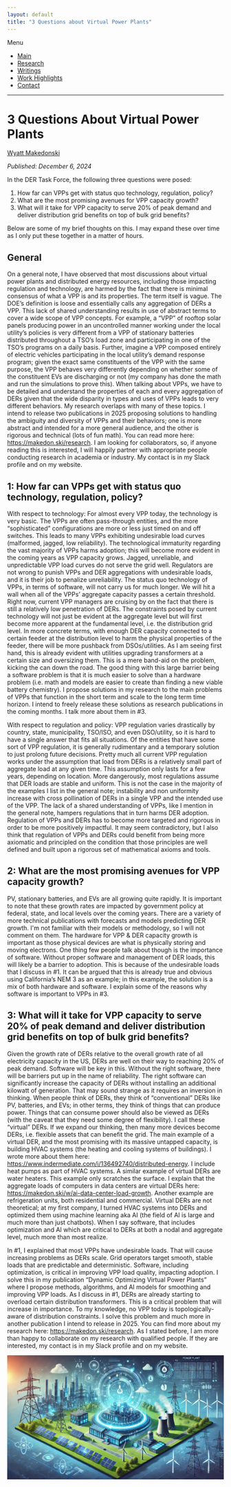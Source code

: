 ```yaml
---
layout: default
title: "3 Questions about Virtual Power Plants"
---
```


Menu
* [Main](https://makedon.ski/)
* [Research](https://makedon.ski/research)
* [Writings](https://makedon.ski/writings)
* [Work Highlights](https://makedon.ski/experience)
* [Contact](https://makedon.ski/contact)

---

# 3 Questions About Virtual Power Plants
[Wyatt Makedonski](https://makedon.ski/)

*Published: December 6, 2024*

In the DER Task Force, the following three questions were posed:
1. How far can VPPs get with status quo technology, regulation, policy?
2. What are the most promising avenues for VPP capacity growth?
3. What will it take for VPP capacity to serve 20% of peak demand and deliver distribution grid benefits on top of bulk grid benefits?

Below are some of my brief thoughts on this. I may expand these over time as I only put these together in a matter of hours.

## General
On a general note, I have observed that most discussions about virtual power plants and distributed energy resources, including those impacting regulation and technology, are harmed by the fact that there is minimal consensus of what a VPP is and its properties. The term itself is vague. The DOE’s definition is loose and essentially calls any aggregation of DERs a VPP. This lack of shared understanding results in use of abstract terms to cover a wide scope of VPP concepts. For example, a “VPP” of rooftop solar panels producing power in an uncontrolled manner working under the local utility’s policies is very different from a VPP of stationary batteries distributed throughout a TSO’s load zone and participating in one of the TSO’s programs on a daily basis. Further, imagine a VPP composed entirely of electric vehicles participating in the local utility’s demand response program; given the exact same constituents of the VPP with the same purpose, the VPP behaves very differently depending on whether some of the constituent EVs are discharging or not (my company has done the math and run the simulations to prove this). When talking about VPPs, we have to be detailed and understand the properties of each and every aggregation of DERs given that the wide disparity in types and uses of VPPs leads to very different behaviors. My research overlaps with many of these topics. I intend to release two publications in 2025 proposing solutions to handling the ambiguity and diversity of VPPs and their behaviors; one is more abstract and intended for a more general audience, and the other is rigorous and technical (lots of fun math). You can read more here: https://makedon.ski/research. I am looking for collaborators, so, if anyone reading this is interested, I will happily partner with appropriate people conducting research in academia or industry. My contact is in my Slack profile and on my website.

## 1: How far can VPPs get with status quo technology, regulation, policy?
With respect to technology: For almost every VPP today, the technology is very basic. The VPPs are often pass-through entities, and the more “sophisticated” configurations are more or less just timed on and off switches. This leads to many VPPs exhibiting undesirable load curves (malformed, jagged, low reliability). The technological immaturity regarding the vast majority of VPPs harms adoption; this will become more evident in the coming years as VPP capacity grows. Jagged, unreliable, and unpredictable VPP load curves do not serve the grid well. Regulators are not wrong to punish VPPs and DER aggregations with undesirable loads, and it is their job to penalize unreliability. The status quo technology of VPPs, in terms of software, will not carry us for much longer. We will hit a wall when all of the VPPs’ aggregate capacity passes a certain threshold. Right now, current VPP managers are cruising by on the fact that there is still a relatively low penetration of DERs. The constraints posed by current technology will not just be evident at the aggregate level but will first become more apparent at the fundamental level, i.e. the distribution grid level. In more concrete terms, with enough DER capacity connected to a certain feeder at the distribution level to harm the physical properties of the feeder, there will be more pushback from DSOs/utilities. As I am seeing first hand, this is already evident with utilities upgrading transformers at a certain size and oversizing them. This is a mere band-aid on the problem, kicking the can down the road. The good thing with this large barrier being a software problem is that it is much easier to solve than a hardware problem (i.e. math and models are easier to create than finding a new viable battery chemistry). I propose solutions in my research to the main problems of VPPs that function in the short term and scale to the long term time horizon. I intend to freely release these solutions as research publications in the coming months. I talk more about them in #3.

With respect to regulation and policy: VPP regulation varies drastically by country, state, municipality, TSO/ISO, and even DSO/utility, so it is hard to have a single answer that fits all situations. Of the entities that have some sort of VPP regulation, it is generally rudimentary and a temporary solution to just prolong future decisions. Pretty much all current VPP regulation works under the assumption that load from DERs is a relatively small part of aggregate load at any given time. This assumption only lasts for a few years, depending on location. More dangerously, most regulations assume that DER loads are stable and uniform. This is not the case in the majority of the examples I list in the general note; instability and non uniformity increase with cross pollination of DERs in a single VPP and the intended use of the VPP. The lack of a shared understanding of VPPs, like I mention in the general note, hampers regulations that in turn harms DER adoption. Regulation of VPPs and DERs has to become more targeted and rigorous in order to be more positively impactful. It may seem contradictory, but I also think that regulation of VPPs and DERs could benefit from being more axiomatic and principled on the condition that those principles are well defined and built upon a rigorous set of mathematical axioms and tools.

## 2: What are the most promising avenues for VPP capacity growth?
PV, stationary batteries, and EVs are all growing quite rapidly. It is important to note that these growth rates are impacted by government policy at federal, state, and local levels over the coming years. There are a variety of more technical publications with forecasts and models predicting DER growth. I'm not familiar with their models or methodology, so I will not comment on them. The hardware for VPP & DER capacity growth is important as those physical devices are what is physically storing and moving electrons. One thing few people talk about though is the importance of software. Without proper software and management of DER loads, this will likely be a barrier to adoption. This is because of the undesirable loads that I discuss in #1. It can be argued that this is already true and obvious using California’s NEM 3 as an example; in this example, the solution is a mix of both hardware and software. I explain some of the reasons why software is important to VPPs in #3.

## 3: What will it take for VPP capacity to serve 20% of peak demand and deliver distribution grid benefits on top of bulk grid benefits?
Given the growth rate of DERs relative to the overall growth rate of all electricity capacity in the US, DERs are well on their way to reaching 20% of peak demand. Software will be key in this. Without the right software, there will be barriers put up in the name of reliability. The right software can significantly increase the capacity of DERs without installing an additional kilowatt of generation. That may sound strange as it requires an inversion in thinking. When people think of DERs, they think of “conventional” DERs like PV, batteries, and EVs; in other terms, they think of things that can produce power. Things that can consume power should also be viewed as DERs (with the caveat that they need some degree of flexibility). I call these “virtual” DERs. If we expand our thinking, then many more devices become DERs, i.e. flexible assets that can benefit the grid. The main example of a virtual DER, and the most promising with its massive untapped capacity, is building HVAC systems (the heating and cooling systems of buildings). I wrote more about them here: https://www.indermediate.com/i/136492740/distributed-energy. I include heat pumps as part of HVAC systems. A similar example of virtual DERs are water heaters. This example only scratches the surface. I explain that the aggregate loads of computers in data centers are virtual DERs here: https://makedon.ski/w/ai-data-center-load-growth. Another example are refrigeration units, both residential and commercial. Virtual DERs are not theoretical; at my first company, I turned HVAC systems into DERs and optimized them using machine learning aka AI (the field of AI is large and much more than just chatbots). When I say software, that includes optimization and AI which are critical to DERs at both a nodal and aggregate level, much more than most realize.

In #1, I explained that most VPPs have undesirable loads. That will cause increasing problems as DERs scale. Grid operators target smooth, stable loads that are predictable and deterministic. Software, including optimization, is critical in improving VPP load quality, impacting adoption. I solve this in my publication “Dynamic Optimizing Virtual Power Plants” where I propose methods, algorithms, and AI models for smoothing and improving VPP loads. As I discuss in #1, DERs are already starting to overload certain distribution transformers. This is a critical problem that will increase in importance. To my knowledge, no VPP today is topologically-aware of distribution constraints. I solve this problem and much more in another publication I intend to release in 2025. You can find more about my research here: https://makedon.ski/research. As I stated before, I am more than happy to collaborate on my research with qualified people. If they are interested, my contact is in my Slack profile and on my website.

![VPP picture 0](https://github.com/wyatty/wyatty.github.io/raw/main/assets/vpp0.jpg "Cool Picture 0")